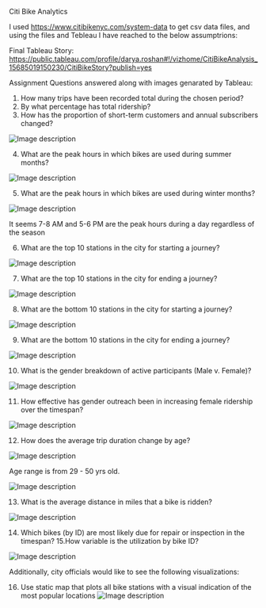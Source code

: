 Citi Bike Analytics

I used https://www.citibikenyc.com/system-data to get csv data files, and using the files and Tebleau I have reached to the below assumptrions: 

Final Tableau Story: https://public.tableau.com/profile/darya.roshan#!/vizhome/CitiBikeAnalysis_15685019150230/CitiBikeStory?publish=yes

Assignment Questions answered along with images genarated by Tableau:


1. How many trips have been recorded total during the chosen period?
2. By what percentage has total ridership?
3. How has the proportion of short-term customers and annual subscribers changed?

![Image description](https://github.com/daryaroshan/Tableau-Assignment---Citi-Bike-Analytics/blob/master/Daily%20Rides%20User%20Type.png)

4. What are the peak hours in which bikes are used during summer months? 

![Image description](https://github.com/daryaroshan/Tableau-Assignment---Citi-Bike-Analytics/blob/master/Summer%20peakhours.png) 

5. What are the peak hours in which bikes are used during winter months?

![Image description](https://github.com/daryaroshan/Tableau-Assignment---Citi-Bike-Analytics/blob/master/Winter%20peakhours.png)

It seems 7-8 AM and 5-6 PM are the peak hours during a day regardless of the season


6. What are the top 10 stations in the city for starting a journey?

![Image description](https://github.com/daryaroshan/Tableau-Assignment---Citi-Bike-Analytics/blob/master/Top%2010%20Stating%20Stations.png)


7. What are the top 10 stations in the city for ending a journey?

![Image description](https://github.com/daryaroshan/Tableau-Assignment---Citi-Bike-Analytics/blob/master/Top%2010%20Ending%20Stations.png)


8. What are the bottom 10 stations in the city for starting a journey?

![Image description](https://github.com/daryaroshan/Tableau-Assignment---Citi-Bike-Analytics/blob/master/Bottom%2010%20Starting%20Stations.png)


9. What are the bottom 10 stations in the city for ending a journey?

![Image description](https://github.com/daryaroshan/Tableau-Assignment---Citi-Bike-Analytics/blob/master/Bottom%2010%20Ending%20Stations.png)


10. What is the gender breakdown of active participants (Male v. Female)?

![Image description](https://github.com/daryaroshan/Tableau-Assignment---Citi-Bike-Analytics/blob/master/Gender%20Breakdown.png)


11. How effective has gender outreach been in increasing female ridership over the timespan?

![Image description](https://github.com/daryaroshan/Tableau-Assignment---Citi-Bike-Analytics/blob/master/Daily%20Rides%20Gender%20.png)


12. How does the average trip duration change by age? 

![Image description](https://github.com/daryaroshan/Tableau-Assignment---Citi-Bike-Analytics/blob/master/Duration%20by%20Birth%20Year.png)


Age range is from 29 - 50 yrs old. 

![Image description](https://github.com/daryaroshan/Tableau-Assignment---Citi-Bike-Analytics/blob/master/Ride%20by%20Birth%20year.png)


13. What is the average distance in miles that a bike is ridden?

![Image description](https://github.com/daryaroshan/Tableau-Assignment---Citi-Bike-Analytics/blob/master/bike%20distance.png)


14. Which bikes (by ID) are most likely due for repair or inspection in the timespan?
15.How variable is the utilization by bike ID?

![Image description](https://github.com/daryaroshan/Tableau-Assignment---Citi-Bike-Analytics/blob/master/Bike%20for%20Service.png)


Additionally, city officials would like to see the following visualizations:

16. Use static map that plots all bike stations with a visual indication of the most popular locations 
![Image description](https://github.com/daryaroshan/Tableau-Assignment---Citi-Bike-Analytics/blob/master/Map.png)
